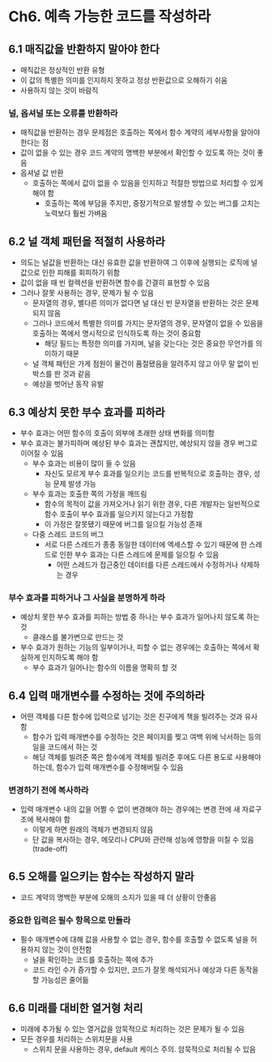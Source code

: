 # Ch6. 예측 가능한 코드를 작성하라

## 6.1 매직값을 반환하지 말아야 한다

- 매직값은 정상적인 반환 유형
- 이 값의 특별한 의미를 인지하지 못하고 정상 반환값으로 오해하기 쉬움
- 사용하지 않는 것이 바람직

### 널, 옵셔널 또는 오류를 반환하라

- 매직값을 반환하는 경우 문제점은 호출하는 쪽에서 함수 계약의 세부사항을 알아야 한다는 점
- 값이 없을 수 있는 경우 코드 계약의 명백한 부분에서 확인할 수 있도록 하는 것이 좋음
- 옵셔널 값 반환
  - 호출하는 쪽에서 값이 없을 수 있음을 인지하고 적절한 방법으로 처리할 수 있게 해야 함
    - 호출하는 쪽에 부담을 주지만, 중장기적으로 발생할 수 있는 버그를 고치는 노력보다 훨씬 가벼움

## 6.2 널 객체 패턴을 적절히 사용하라

- 의도는 널값을 반환하는 대신 유효한 값을 반환하여 그 이후에 실행되는 로직에 널값으로 인한 피해를 회피하기 위함
- 값이 없을 때 빈 컬렉션을 반환하면 함수를 간결히 표현할 수 있음
- 그러나 잘못 사용하는 경우, 문제가 될 수 있음
  - 문자열의 경우, 별다른 의미가 없다면 널 대신 빈 문자열을 반환하는 것은 문제되지 않음
  - 그러나 코드에서 특별한 의미를 가지는 문자열의 경우, 문자열이 없을 수 있음을 호출하는 쪽에서 명시적으로 인식하도록 하는 것이 중요함
    - 해당 필드는 특정한 의미를 가지며, 널을 갖는다는 것은 중요한 무언가를 의미하기 때문
  - 널 객체 패턴은 가게 점원이 물건이 품절됐음을 알려주지 않고 아무 말 없이 빈 박스를 판 것과 같음
  - 예상을 벗어난 동작 유발

## 6.3 예상치 못한 부수 효과를 피하라

- 부수 효과는 어떤 함수의 호출이 외부에 초래한 상태 변화를 의미함
- 부수 효과는 불가피하며 예상된 부수 효과는 괜찮지만, 예상되지 않을 경우 버그로 이어질 수 있음
  - 부수 효과는 비용이 많이 들 수 있음
    - 자신도 모르게 부수 효과를 일으키는 코드를 반복적으로 호출하는 경우, 성능 문제 발생 가능
  - 부수 효과는 호출한 쪽의 가정을 깨뜨림
    - 함수의 목적이 값을 가져오거나 읽기 위한 경우, 다른 개발자는 일반적으로 함수 호출이 부수 효과를 일으키지 않는다고 가정함
    - 이 가정은 잘못됐기 때문에 버그를 일으킬 가능성 존재
  - 다중 스레드 코드의 버그
    - 서로 다른 스레드가 종종 동일한 데이터에 엑세스할 수 있기 때문에 한 스레드로 인한 부수 효과는 다른 스레드에 문제를 일으킬 수 있음
      - 어떤 스레드가 접근중인 데이터를 다른 스레드에서 수정하거나 삭제하는 경우

### 부수 효과를 피하거나 그 사실을 분명하게 하라

- 예상치 못한 부수 효과를 피하는 방법 중 하나는 부수 효과가 일어나지 않도록 하는 것
  - 클래스를 불가변으로 만드는 것
- 부수 효과가 원하는 기능의 일부이거나, 피할 수 없는 경우에는 호출하는 쪽에서 확실하게 인지하도록 해야 함
  - 부수 효과가 일어나는 함수의 이름을 명확히 할 것

## 6.4 입력 매개변수를 수정하는 것에 주의하라

- 어떤 객체를 다른 함수에 입력으로 넘기는 것은 친구에게 책을 빌려주는 것과 유사함
  - 함수가 입력 매개변수를 수정하는 것은 페이지를 찢고 여백 위에 낙서하는 등의 일을 코드에서 하는 것
  - 해당 객체를 빌려준 쪽은 함수에게 객체를 빌려준 후에도 다른 용도로 사용해야 하는데, 함수가 입력 매개변수를 수정해버릴 수 있음

### 변경하기 전에 복사하라

- 입력 매개변수 내의 값을 어쩔 수 없이 변경해야 하는 경우에는 변경 전에 새 자료구조에 복사해야 함
  - 이렇게 하면 원래의 객체가 변경되지 않음
  - 단 값을 복사하는 경우, 메모리나 CPU와 관련해 성능에 영향을 미칠 수 있음 (trade-off)

## 6.5 오해를 일으키는 함수는 작성하지 말라

- 코드 계약의 명백한 부분에 오해의 소지가 있을 때 더 상황이 안좋음

### 중요한 입력은 필수 항목으로 만들라

- 필수 매개변수에 대해 값을 사용할 수 없는 경우, 함수를 호출할 수 없도록 널을 허용하지 않는 것이 안전함
  - 널을 확인하는 코드를 호출하는 쪽에 추가
  - 코드 라인 수가 증가할 수 있지만, 코드가 잘못 해석되거나 예상과 다른 동작을 할 가능성은 줄어듦

## 6.6 미래를 대비한 열거형 처리

- 미래에 추가될 수 있는 열거값을 암묵적으로 처리하는 것은 문제가 될 수 있음
- 모든 경우를 처리하는 스위치문을 사용
  - 스위치 문을 사용하는 경우, default 케이스 주의. 암묵적으로 처리될 수 있음
